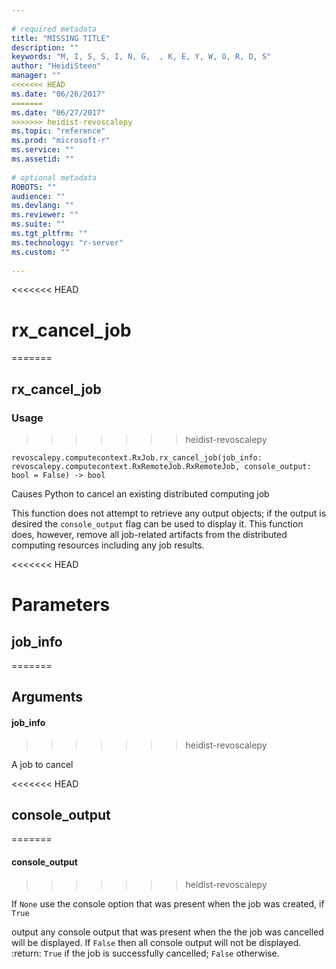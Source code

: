 ```yaml
--- 
 
# required metadata 
title: "MISSING TITLE" 
description: "" 
keywords: "M, I, S, S, I, N, G,  , K, E, Y, W, O, R, D, S" 
author: "HeidiSteen" 
manager: "" 
<<<<<<< HEAD
ms.date: "06/26/2017" 
=======
ms.date: "06/27/2017" 
>>>>>>> heidist-revoscalepy
ms.topic: "reference" 
ms.prod: "microsoft-r" 
ms.service: "" 
ms.assetid: "" 
 
# optional metadata 
ROBOTS: "" 
audience: "" 
ms.devlang: "" 
ms.reviewer: "" 
ms.suite: "" 
ms.tgt_pltfrm: "" 
ms.technology: "r-server" 
ms.custom: "" 
 
---
```


<<<<<<< HEAD
# rx_cancel_job
=======
## rx_cancel_job


### Usage
>>>>>>> heidist-revoscalepy



```
revoscalepy.computecontext.RxJob.rx_cancel_job(job_info: revoscalepy.computecontext.RxRemoteJob.RxRemoteJob, console_output: bool = False) -> bool
```



Causes Python to cancel an existing distributed computing job

This function does not attempt to retrieve any output objects; if the output is desired the ``console_output``
flag can be used to display it.  This function does, however, remove all job-related artifacts from the distributed
computing resources including any job results.


<<<<<<< HEAD
# Parameters


## job_info
=======
## Arguments


#### job_info
>>>>>>> heidist-revoscalepy

A job to cancel


<<<<<<< HEAD
## console_output
=======
#### console_output
>>>>>>> heidist-revoscalepy

If ``None`` use the console option that was present when the job was created, if ``True``

output any console output that was present when the the job was cancelled will be displayed.  If ``False`` then
all console output will not be displayed.
:return: ``True`` if the job is successfully cancelled; ``False`` otherwise.
